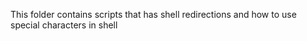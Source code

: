 This folder contains scripts that has shell redirections and how to use special characters in shell
